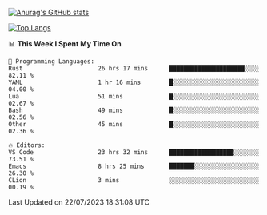 [![Anurag's GitHub stats](https://github-readme-stats.vercel.app/api?username=wugouzi&count_private=true)](https://github.com/anuraghazra/github-readme-stats)

[![Top Langs](https://github-readme-stats.vercel.app/api/top-langs/?username=wugouzi&layout=compact&count_private=true&hide=html)](https://github.com/anuraghazra/github-readme-stats)

<!--START_SECTION:waka-->
📊 **This Week I Spent My Time On** 

```text
💬 Programming Languages: 
Rust                     26 hrs 17 mins      █████████████████████░░░░   82.11 % 
YAML                     1 hr 16 mins        █░░░░░░░░░░░░░░░░░░░░░░░░   04.00 % 
Lua                      51 mins             █░░░░░░░░░░░░░░░░░░░░░░░░   02.67 % 
Bash                     49 mins             █░░░░░░░░░░░░░░░░░░░░░░░░   02.56 % 
Other                    45 mins             █░░░░░░░░░░░░░░░░░░░░░░░░   02.36 % 

🔥 Editors: 
VS Code                  23 hrs 32 mins      ██████████████████░░░░░░░   73.51 % 
Emacs                    8 hrs 25 mins       ███████░░░░░░░░░░░░░░░░░░   26.30 % 
CLion                    3 mins              ░░░░░░░░░░░░░░░░░░░░░░░░░   00.19 % 
```


 Last Updated on 22/07/2023 18:31:08 UTC
<!--END_SECTION:waka-->

<!--
**wugouzi/wugouzi** is a ✨ _special_ ✨ repository because its `README.md` (this file) appears on your GitHub profile.

Here are some ideas to get you started:

- 🔭 I’m currently working on ...
- 🌱 I’m currently learning ...
- 👯 I’m looking to collaborate on ...
- 🤔 I’m looking for help with ...
- 💬 Ask me about ...
- 📫 How to reach me: ...
- 😄 Pronouns: ...
- ⚡ Fun fact: ...
-->
